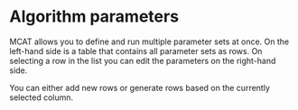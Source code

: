 # Algorithm parameters

MCAT allows you to define and run multiple parameter sets at once. On the left-hand
side is a table that contains all parameter sets as rows. On selecting a row in the 
list you can edit the parameters on the right-hand side.
 
You can either add new rows or generate rows based on the currently selected column.